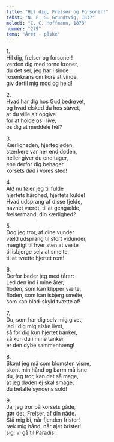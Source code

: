 ```yaml
---
title: "Hil dig, Frelser og Forsoner!"
tekst: "N. F. S. Grundtvig, 1837"
melodi: "C. C. Hoffmann, 1878"
nummer: "279"
tema: "Året - påske"
---
```

1\.\
Hil dig, frelser og forsoner!<br>
verden dig med torne kroner,<br>
du det ser, jeg har i sinde<br>
rosenkrans om kors at vinde,<br>
giv dertil mig mod og held!<br>

2\.\
Hvad har dig hos Gud bedrøvet,<br>
og hvad elsked du hos støvet,<br>
at du ville alt opgive<br>
for at holde os i live,<br>
os dig at meddele hél?<br>

3\.\
Kærligheden, hjertegløden,<br>
stærkere var her end døden,<br>
heller giver du end tager,<br>
ene derfor dig behager<br>
korsets død i vores sted!<br>

4\.\
Ak! nu føler jeg til fulde<br>
hjertets hårdhed, hjertets kulde!<br>
Hvad udsprang af disse fjelde,<br>
navnet værdt, til at gengælde,<br>
frelsermand, din kærlighed?<br>

5\.\
Dog jeg tror, af dine vunder<br>
væld udsprang til stort vidunder,<br>
mægtigt til hver sten at vælte<br>
til isbjerge selv at smelte,<br>
til at tvætte hjertet rent!<br>

6\.\
Derfor beder jeg med tårer:<br>
Led den ind i mine årer,<br>
floden, som kan klipper vælte,<br>
floden, som kan isbjerg smelte,<br>
som kan blod-skyld tvætte af!<br>

7\.\
Du, som har dig selv mig givet,<br>
lad i dig mig elske livet,<br>
så for dig kun hjertet banker,<br>
så kun du i mine tanker<br>
er den dybe sammenhæng!<br>

8\.\
Skønt jeg må som blomsten visne,<br>
skønt min hånd og barm må isne<br>
du, jeg tror, kan det så mage,<br>
at jeg døden ej skal smage,<br>
du betalte syndens sold!<br>

9\.\
Ja, jeg tror på korsets gåde,<br>
gør det, Frelser, af din nåde.<br>
Stå mig bi, når fjenden frister!<br>
ræk mig hånd, når øjet brister!<br>
sig: vi gå til Paradis!<br>
